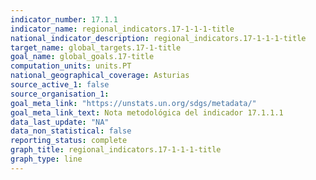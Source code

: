 ```yaml
---
indicator_number: 17.1.1
indicator_name: regional_indicators.17-1-1-1-title
national_indicator_description: regional_indicators.17-1-1-1-title
target_name: global_targets.17-1-title
goal_name: global_goals.17-title
computation_units: units.PT
national_geographical_coverage: Asturias
source_active_1: false
source_organisation_1:  
goal_meta_link: "https://unstats.un.org/sdgs/metadata/"
goal_meta_link_text: Nota metodológica del indicador 17.1.1.1
data_last_update: "NA"
data_non_statistical: false
reporting_status: complete
graph_title: regional_indicators.17-1-1-1-title
graph_type: line
---
```

